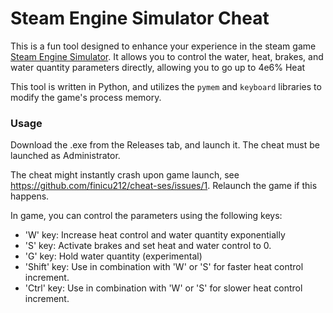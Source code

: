 # Steam Engine Simulator Cheat

This is a fun tool designed to enhance your experience in the steam game [Steam Engine Simulator](https://store.steampowered.com/app/2381620/Steam_Engine_Simulator/). It allows you to control the water, heat, brakes, and water quantity parameters directly, allowing you to go up to 4e6% Heat

This tool is written in Python, and utilizes the `pymem` and `keyboard` libraries to modify the game's process memory.


### Usage

Download the .exe from the Releases tab, and launch it. The cheat must be launched as Administrator.

The cheat might instantly crash upon game launch, see https://github.com/finicu212/cheat-ses/issues/1. Relaunch the game if this happens.

In game, you can control the parameters using the following keys:

- 'W' key: Increase heat control and water quantity exponentially
- 'S' key: Activate brakes and set heat and water control to 0.
- 'G' key: Hold water quantity (experimental)
- 'Shift' key: Use in combination with 'W' or 'S' for faster heat control increment.
- 'Ctrl' key: Use in combination with 'W' or 'S' for slower heat control increment.
